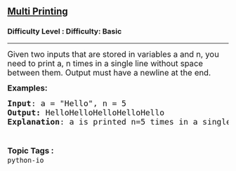 <h2><a href="https://www.geeksforgeeks.org/problems/multi-printing--153452/1?page=2&difficulty=Basic&status=unsolved,attempted&sortBy=accuracy">Multi Printing</a></h2><h3>Difficulty Level : Difficulty: Basic</h3><hr><div class="problems_problem_content__Xm_eO"><p><span style="font-size: 18px;">Given two inputs that are stored in variables a and n, you need to print a, n times in a single line without space between them. Output must have a newline at the end.</span></p>
<p><span style="font-size: 18px;"><strong>Examples:</strong></span></p>
<pre><span style="font-size: 18px;"><strong>Input</strong>: a = "Hello", n = 5
<strong>Output:</strong> HelloHelloHelloHelloHello
<strong>Explanation</strong>: a is printed n=5 times in a single line without space between them.
</span></pre></div><br><p><span style=font-size:18px><strong>Topic Tags : </strong><br><code>python-io</code>&nbsp;